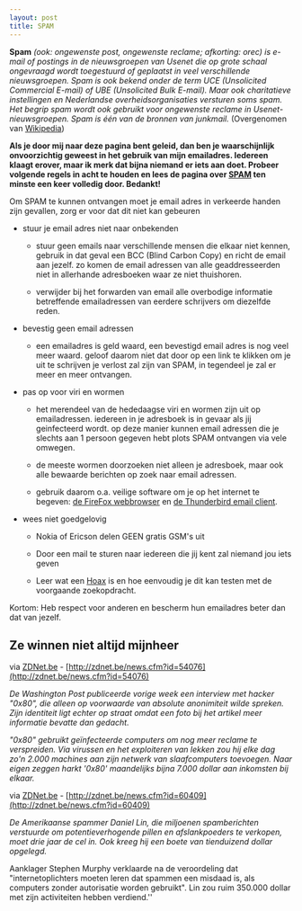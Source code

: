 ```yaml
---
layout: post
title: SPAM
---
```


**Spam** _(ook: ongewenste post, ongewenste reclame; afkorting: orec) is
e-mail of postings in de nieuwsgroepen van Usenet die op grote schaal
ongevraagd wordt toegestuurd of geplaatst in veel verschillende nieuwsgroepen.
Spam is ook bekend onder de term UCE (Unsolicited Commercial E-mail) of UBE
(Unsolicited Bulk E-mail). Maar ook charitatieve instellingen en Nederlandse
overheidsorganisaties versturen soms spam. Het begrip spam wordt ook gebruikt
voor ongewenste reclame in Usenet-nieuwsgroepen. Spam is één van de bronnen
van junkmail._ (Overgenomen van [Wikipedia](http://nl.wikipedia.org/wiki/Spam))

**Als je door mij naar deze pagina bent geleid, dan ben je waarschijnlijk
onvoorzichtig geweest in het gebruik van mijn emailadres. Iedereen klaagt
erover, maar ik merk dat bijna niemand er iets aan doet. Probeer volgende
regels in acht te houden en lees de pagina over
[SPAM](http://nl.wikipedia.org/wiki/Spam) ten minste een keer volledig door.
Bedankt!**

Om SPAM te kunnen ontvangen moet je email adres in verkeerde handen zijn
gevallen, zorg er voor dat dit niet kan gebeuren

* stuur je email adres niet naar onbekenden

  * stuur geen emails naar verschillende mensen die elkaar niet kennen,
    gebruik in dat geval een BCC (Blind Carbon Copy) en richt de email aan
    jezelf. zo komen de email adressen van alle geaddresseerden niet in
    allerhande adresboeken waar ze niet thuishoren.

  * verwijder bij het forwarden van email alle overbodige informatie
    betreffende emailadressen van eerdere schrijvers om diezelfde reden.

* bevestig geen email adressen

  * een emailadres is geld waard, een bevestigd email adres is nog veel meer
    waard. geloof daarom niet dat door op een link te klikken om je uit te
    schrijven je verlost zal zijn van SPAM, in tegendeel je zal er meer en
    meer ontvangen.

* pas op voor viri en wormen

  * het merendeel van de hededaagse viri en wormen zijn uit op emailadressen.
    iedereen in je adresboek is in gevaar als jij geinfecteerd wordt. op deze
    manier kunnen email adressen die je slechts aan 1 persoon gegeven hebt
    plots SPAM ontvangen via vele omwegen.

  * de meeste wormen doorzoeken niet alleen je adresboek, maar ook alle
    bewaarde berichten op zoek naar email adressen.

  * gebruik daarom o.a. veilige software om je op het internet te begeven:
    [de FireFox webbrowser](http://www.mozilla.com/firefox/ ) en
    [de Thunderbird email client](http://www.mozilla.com/thunderbird/).

* wees niet goedgelovig

  * Nokia of Ericson delen GEEN gratis GSM's uit

  * Door een mail te sturen naar iedereen die jij kent zal niemand jou iets
    geven

  * Leer wat een [Hoax](http://www.google.be/search?hl=nl&q=hoax) is en hoe
    eenvoudig je dit kan testen met de voorgaande zoekopdracht.

Kortom: Heb respect voor anderen en bescherm hun emailadres beter dan dat van
jezelf.

## Ze winnen niet altijd mijnheer

via [ZDNet.be](http://zdnet.be ) - [http://zdnet.be/news.cfm?id=54076](http://zdnet.be/news.cfm?id=54076)

_De Washington Post publiceerde vorige week een interview met hacker "0x80",
die alleen op voorwaarde van absolute anonimiteit wilde spreken. Zijn
identiteit ligt echter op straat omdat een foto bij het artikel meer
informatie bevatte dan gedacht._

_"0x80" gebruikt geïnfecteerde computers om nog meer reclame te verspreiden.
Via virussen en het exploiteren van lekken zou hij elke dag zo'n 2.000
machines aan zijn netwerk van slaafcomputers toevoegen. Naar eigen zeggen
harkt '0x80' maandelijks bijna 7.000 dollar aan inkomsten bij elkaar._

via [ZDNet.be](http://zdnet.be) - [http://zdnet.be/news.cfm?id=60409](http://zdnet.be/news.cfm?id=60409)

_De Amerikaanse spammer Daniel Lin, die miljoenen spamberichten verstuurde om
potentieverhogende pillen en afslankpoeders te verkopen, moet drie jaar de cel
in. Ook kreeg hij een boete van tienduizend dollar opgelegd._

Aanklager Stephen Murphy verklaarde na de veroordeling dat "internetoplichters
moeten leren dat spammen een misdaad is, als computers zonder autorisatie
worden gebruikt". Lin zou ruim 350.000 dollar met zijn activiteiten hebben
verdiend.''
